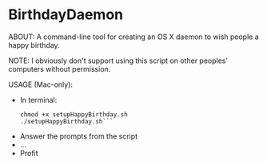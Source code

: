 # BirthdayDaemon

ABOUT:
A command-line tool for creating an OS X daemon to wish people a happy birthday.

NOTE: I obviously don't support using this script on other peoples' computers without permission.

USAGE (Mac-only):
- In terminal:
  ```curl https://raw.githubusercontent.com/bhekman/BirthdayDaemon/master/setupHappyBirthday.sh > setupHappyBirthday.sh
  chmod +x setupHappyBirthday.sh
  ./setupHappyBirthday.sh```
- Answer the prompts from the script
- ...
- Profit
